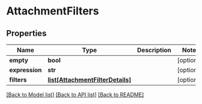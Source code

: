 # AttachmentFilters

## Properties
Name | Type | Description | Notes
------------ | ------------- | ------------- | -------------
**empty** | **bool** |  | [optional] 
**expression** | **str** |  | [optional] 
**filters** | [**list[AttachmentFilterDetails]**](AttachmentFilterDetails.md) |  | [optional] 

[[Back to Model list]](../README.md#documentation-for-models) [[Back to API list]](../README.md#documentation-for-api-endpoints) [[Back to README]](../README.md)


